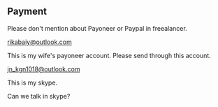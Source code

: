 ## Payment

Please don't mention about Payoneer or Paypal in freealancer.  

rikabaiy@outlook.com  

This is my wife's payoneer account.  Please send through this account. 

jn_kgn1018@outlook.com  
 
This is my skype.

Can we talk in skype?

